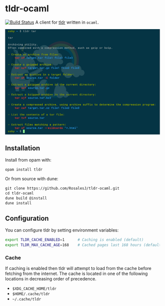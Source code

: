 # tldr-ocaml
[![Build Status](https://travis-ci.org/RosalesJ/tldr-ocaml.svg?branch=master)](https://travis-ci.org/RosalesJ/tldr-ocaml)
A client for [tldr](https://github.com/tldr-pages/tldr) written in ```ocaml```.

![tldr screenshot](screenshot.png)

## Installation
Install from opam with:
```
opam install tldr
```
Or from source with dune:
```
git clone https://github.com/RosalesJ/tldr-ocaml.git
cd tldr-ocaml
dune build @install
dune install
```

## Configuration
You can configure tldr by setting environment variables:
```bash
export TLDR_CACHE_ENABLED=1      # Caching is enabled (default)
export TLDR_MAX_CACHE_AGE=168    # Cached pages last 168 hours (default is 24)
```

### Cache
If caching is enabled then tldr will attempt to load from the cache before fetching from the internet.
The cache is located in one of the following locations in decreasing order of precedence.
* ```$XDG_CACHE_HOME/tldr```
* ```$HOME/.cache/tldr```
* ```~/.cache/tldr```
